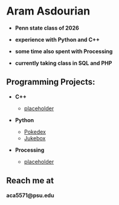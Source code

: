 <h1>Aram Asdourian</h1>

  - <b>Penn state class of 2026</b>
  
  - <b>experience with Python and C++</b>
  
  - <b>some time also spent with Processing</b>
  
  - <b>currently taking class in SQL and PHP</b>
    
<h2> Programming Projects:</h2>

- <b>C++</b>
  - [placeholder]()
    
- <b>Python</b>
  - [Pokedex](https://github.com/AramAsdourian/Pokedex.git)
  - [Jukebox](https://github.com/AramAsdourian/Jukebox.git)
  
- <b>Processing</b>
  - [placeholder]()

<h2> Reach me at</h2>
<b>aca5571@psu.edu</b>
